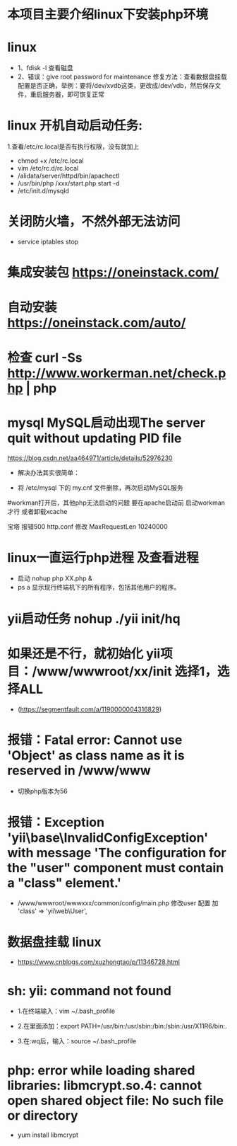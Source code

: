 
 # 本项目主要介绍linux下安装php环境

# linux
 * 1、fdisk -l 查看磁盘
 * 2、错误：give root password for maintenance 
 修复方法：查看数据盘挂载配置是否正确，举例：要将/dev/xvdb这类，更改成/dev/vdb，然后保存文件，重启服务器，即可恢复正常
 
 # linux 开机自动启动任务:
 1.查看/etc/rc.local是否有执行权限，没有就加上
 * chmod +x /etc/rc.local
 * vim /etc/rc.d/rc.local
 * /alidata/server/httpd/bin/apachectl
 * /usr/bin/php /xxx/start.php start -d 
 * /etc/init.d/mysqld
 # 关闭防火墙，不然外部无法访问
 * service iptables stop
# 集成安装包 https://oneinstack.com/
# 自动安装 https://oneinstack.com/auto/
# 检查 curl -Ss http://www.workerman.net/check.php | php
# mysql MySQL启动出现The server quit without updating PID file
 https://blog.csdn.net/aa464971/article/details/52976230
 * 解决办法其实很简单：

 * 将 /etc/mysql 下的 my.cnf 文件删除，再次启动MySQL服务

#workman打开后，其他php无法启动的问题
要在apache启动前 启动workman才行 或者卸载xcache

宝塔 报错500  http.conf 修改 MaxRequestLen 10240000

# linux一直运行php进程 及查看进程
 * 启动 nohup  php XX.php &
 * ps a 显示现行终端机下的所有程序，包括其他用户的程序。

# yii启动任务  nohup ./yii init/hq
# 如果还是不行，就初始化 yii项目：/www/wwwroot/xx/init 选择1，选择ALL
 * (https://segmentfault.com/a/1190000004316829)

# 报错：Fatal error: Cannot use 'Object' as class name as it is reserved in /www/www 
 * 切换php版本为56

# 报错：Exception 'yii\base\InvalidConfigException' with message 'The configuration for the "user" component must contain a "class" element.'
 * /www/wwwroot/wwwxxx/common/config/main.php 修改user 配置 加 'class' => 'yii\web\User',

# 数据盘挂载 linux
 * https://www.cnblogs.com/xuzhongtao/p/11346728.html
# sh: yii: command not found
 * 1.在终端输入：vim ~/.bash_profile

 * 2.在里面添加：export PATH=/usr/bin:/usr/sbin:/bin:/sbin:/usr/X11R6/bin:.

 * 3.在:wq后，输入：source  ~/.bash_profile
 
 # php: error while loading shared libraries: libmcrypt.so.4: cannot open shared object file: No such file or directory
  * yum install libmcrypt
